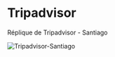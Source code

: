 # Tripadvisor
Réplique de Tripadvisor - Santiago

![Tripadvisor-Santiago](https://user-images.githubusercontent.com/80975453/119480485-068ffe00-bd52-11eb-81eb-06411bc8b2c6.gif)
